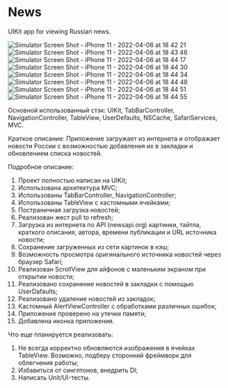 # News
UIKit app for viewing Russian news.

![Simulator Screen Shot - iPhone 11 - 2022-04-06 at 18 42 21](https://user-images.githubusercontent.com/45876618/162014807-0fbaf1fe-1755-47a2-a344-39cad76ea857.png)
![Simulator Screen Shot - iPhone 11 - 2022-04-06 at 18 43 46](https://user-images.githubusercontent.com/45876618/162014911-6a88c623-ef48-4b9d-b752-43d856d68982.png)
![Simulator Screen Shot - iPhone 11 - 2022-04-06 at 18 44 17](https://user-images.githubusercontent.com/45876618/162014933-4a992853-0232-4488-8c3a-3a10e5a35d49.png)
![Simulator Screen Shot - iPhone 11 - 2022-04-06 at 18 44 30](https://user-images.githubusercontent.com/45876618/162014946-e8a2f4a1-1993-4ac0-8f96-5d9e61dcd8b7.png)
![Simulator Screen Shot - iPhone 11 - 2022-04-06 at 18 44 34](https://user-images.githubusercontent.com/45876618/162014954-a69fba72-9138-4a5f-b038-75e5f4594d1c.png)
![Simulator Screen Shot - iPhone 11 - 2022-04-06 at 18 44 48](https://user-images.githubusercontent.com/45876618/162014961-487cc766-7f92-4f77-878b-a37d9ce742db.png)
![Simulator Screen Shot - iPhone 11 - 2022-04-06 at 18 44 51](https://user-images.githubusercontent.com/45876618/162014964-83ae3afb-7602-4b20-bab3-505e2c804351.png)
![Simulator Screen Shot - iPhone 11 - 2022-04-06 at 18 44 55](https://user-images.githubusercontent.com/45876618/162014966-ab831d42-47b7-484e-9d89-5f087b3eaf7a.png)

Основной использованный стэк: UIKit, TabBarController, NavigationController, TableView, UserDefaults, NSCache, SafariServices, MVC.

Краткое описание: Приложение загружает из интернета и отображает новости России с возможностью добавления их в закладки и обновлением списка новостей.

Подробное описание:
1. Проект полностью написан на UIKit;
2. Использована архитектура MVC;
3. Использованы TabBarController, NavigationController;
4. Использованы TableView с кастомными ячейками;
5. Постраничная загрузка новостей;
6. Реализован жест pull to refresh;
7. Загрузка из интернета по API (newsapi.org) картинки, тайтла, краткого описания, автора, времени публикации и URL источника новости;
8. Сохранение загруженных из сети картинок в кэш;
9. Возможность просмотра оригинального источника новостей через браузер Safari;
10. Реализован ScrollView для айфонов с маленьким экраном при открытии новости;
11. Реализовано сохранение новостей в закладки с помощью UserDafaults;
12. Реализовано удаление новостей из закладок;
13. Кастомный AlertViewController с обработками различных ошибок;
14. Приложение проверено на утечки памяти;
15. Добавлена иконка приложения.

Что еще планируется реализовать:
1. Не всегда корректно обновляются изображения в ячейках TableView. Возможно, подберу сторонний фреймворк для облегчения работы;
2. Избавиться от синглтонов, внедрить DI;
3. Написать Unit/UI-тесты.
